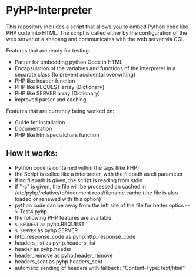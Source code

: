 # PyHP-Interpreter

This repository includes a script that allows you to embed Python code like PHP code into HTML.
The script is called either by the configuration of the web server or a shebang and communicates with the web server via CGI.

Features that are ready for testing:
  - Parser for embedding python Code in HTML
  - Encapsulation of the variables and functions of the interpreter in a separate class (to prevent accidental overwriting)
  - PHP like header function
  - PHP like REQUEST array (Dictionary)
  - PHP like SERVER array (Dictionary)
  - improved parser and caching
 
 Features that are currently being worked on:
  - Guide for installation
  - Documentation
  - PHP like htmlspecialchars function
  
## How it works:
 - Python code is contained within the <?pyhp and ?> tags (like PHP)
 - the Script is called like a interpreter, with the filepath as cli parameter
 - if no filepath is given, the script is reading from stdin
 - if "-c" is given, the file will be processed an cached in /etc/pyhp/relative/to/document root/filename.cache
   (the file is also loaded or renewed with this option)
 - python code can be away from the left site of the file for better optics --> Test4.pyhp
 - the following PHP features are available:
  - `$_REQUEST` as pyhp.REQUEST
  - `$_SERVER` as pyhp.SERVER
  - http_response_code as pyhp.http_response_code
  - headers_list as pyhp.headers_list
  - header as pyhp.header
  - header_remove as pyhp.header_remove
  - headers_sent as pyhp.headers_sent
  - automatic sending of headers with fallback: "Content-Type: text/html"
